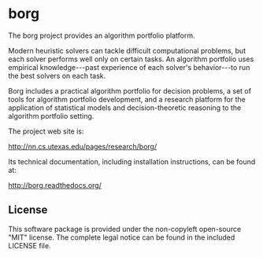 borg
====

The borg project provides an algorithm portfolio platform.

Modern heuristic solvers can tackle difficult computational problems, but each
solver performs well only on certain tasks. An algorithm portfolio uses
empirical knowledge---past experience of each solver's behavior---to run the
best solvers on each task.

Borg includes a practical algorithm portfolio for decision problems, a set of
tools for algorithm portfolio development, and a research platform for the
application of statistical models and decision-theoretic reasoning to the
algorithm portfolio setting.

The project web site is:

http://nn.cs.utexas.edu/pages/research/borg/

Its technical documentation, including installation instructions, can be found
at:

http://borg.readthedocs.org/

License
-------

This software package is provided under the non-copyleft open-source "MIT"
license. The complete legal notice can be found in the included LICENSE file.


